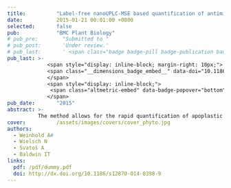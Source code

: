 ```yaml
---
title:          "Label-free nanoUPLC-MSE based quantification of antimicrobial peptides from the leaf apoplast of Nicotiana attenuata"
date:           2015-01-21 00:01:00 +0800
selected:       false
pub:            "BMC Plant Biology"
# pub_pre:        "Submitted to "
# pub_post:       'Under review.'
# pub_last:       ' <span class="badge badge-pill badge-publication badge-success">Spotlight</span>'
pub_last: >- 
             <span style="display: inline-block; margin-right: 10px;">
             <span class="__dimensions_badge_embed__" data-doi="10.1186/s12870-014-0398-9" data-style="small_rectangle"></span>
             </span>
             <span style="display: inline-block;">
              <span class="altmetric-embed" data-badge-popover="bottom" data-doi="10.1186/s12870-014-0398-9"></span>
             </span>
pub_date:       "2015"
abstract: >-
          The method allows for the rapid quantification of apoplastic peptides without time-consuming purification or chromatographic steps and can be easily adapted to other plant species.
cover:          /assets/images/covers/cover_phyto.jpg
authors:
  - Weinhold A#
  - Wielsch N
  - Svatoš A
  - Baldwin IT
links:
  pdf: /pdf/dummy.pdf
  doi: http://dx.doi.org/10.1186/s12870-014-0398-9
---
```

